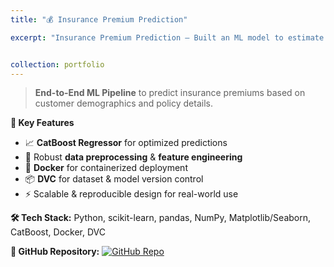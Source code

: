 ```yaml
---
title: "💰 Insurance Premium Prediction"

excerpt: "Insurance Premium Prediction – Built an ML model to estimate insurance premiums using optimized regression, with Docker & DVC integration.<br/><img src='/Vaidik.github.io/images/insurance.jpeg' alt='Insurance Image' style='margin-top:10px; border-radius:10px; width:100%; max-width:400px;'/>"


collection: portfolio
---
```



> **End-to-End ML Pipeline** to predict insurance premiums based on customer demographics and policy details.

**🔹 Key Features**
- 📈 **CatBoost Regressor** for optimized predictions  
- 🧹 Robust **data preprocessing** & **feature engineering**  
- 🐳 **Docker** for containerized deployment  
- 📦 **DVC** for dataset & model version control  
- ⚡ Scalable & reproducible design for real-world use  

**🛠 Tech Stack:** Python, scikit-learn, pandas, NumPy, Matplotlib/Seaborn, CatBoost, Docker, DVC  

**🔗 GitHub Repository:** [![GitHub Repo](https://img.shields.io/badge/View%20on%20GitHub-181717?style=for-the-badge&logo=github&logoColor=white)](https://github.com/Vaidik26/Insurance_Premium)